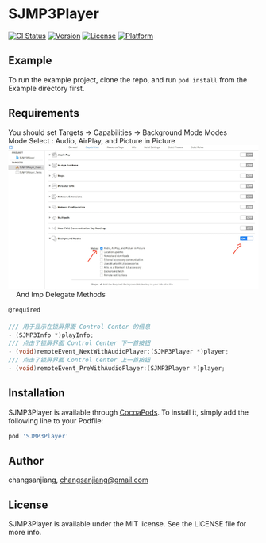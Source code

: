 # SJMP3Player

[![CI Status](http://img.shields.io/travis/changsanjiang/SJMP3Player.svg?style=flat)](https://travis-ci.org/changsanjiang/SJMP3Player)
[![Version](https://img.shields.io/cocoapods/v/SJMP3Player.svg?style=flat)](http://cocoapods.org/pods/SJMP3Player)
[![License](https://img.shields.io/cocoapods/l/SJMP3Player.svg?style=flat)](http://cocoapods.org/pods/SJMP3Player)
[![Platform](https://img.shields.io/cocoapods/p/SJMP3Player.svg?style=flat)](http://cocoapods.org/pods/SJMP3Player)

## Example

To run the example project, clone the repo, and run `pod install` from the Example directory first.

## Requirements

You should set Targets -> Capabilities -> Background Mode Modes    
Mode Select : Audio, AirPlay, and Picture in Picture    
<img src='https://github.com/changsanjiang/SJMP3Player/blob/master/Example/SJMP3Player/Mode%20Select.png' />    
And Imp Delegate Methods
```objective-c
@required

/// 用于显示在锁屏界面 Control Center 的信息
- (SJMP3Info *)playInfo;
/// 点击了锁屏界面 Control Center 下一首按钮
- (void)remoteEvent_NextWithAudioPlayer:(SJMP3Player *)player;
/// 点击了锁屏界面 Control Center 上一首按钮
- (void)remoteEvent_PreWithAudioPlayer:(SJMP3Player *)player;
```
## Installation

SJMP3Player is available through [CocoaPods](http://cocoapods.org). To install
it, simply add the following line to your Podfile:

```ruby
pod 'SJMP3Player'
```

## Author

changsanjiang, changsanjiang@gmail.com

## License

SJMP3Player is available under the MIT license. See the LICENSE file for more info.
